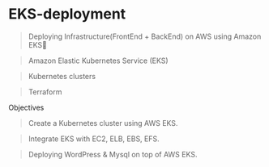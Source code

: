 # EKS-deployment


>Deploying Infrastructure(FrontEnd + BackEnd) on AWS using Amazon EKS🚀


>Amazon Elastic Kubernetes Service (EKS)


>Kubernetes clusters


>Terraform



Objectives
>Create a Kubernetes cluster using AWS EKS.


>Integrate EKS with EC2, ELB, EBS, EFS.


>Deploying WordPress & Mysql on top of AWS EKS.
